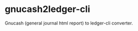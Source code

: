 gnucash2ledger-cli
==================

Gnucash (general journal html report) to ledger-cli converter.
